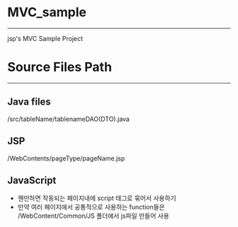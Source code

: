 # MVC_sample
---
jsp's MVC Sample Project


# Source Files Path
---
## Java files
/src/tableName/tablenameDAO(DTO).java

## JSP
/WebContents/pageType/pageName.jsp

## JavaScript
- 웬만하면 작동되는 페이지내에 script 태그로 묶어서 사용하기
- 만약 여러 페이지에서 공통적으로 사용하는 function들은 /WebContent/Common/JS 폴더에서 js파일 만들어 사용
